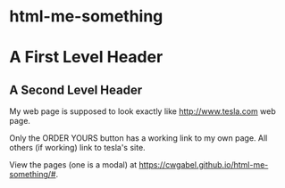 # html-me-something

A First Level Header
====================

A Second Level Header
---------------------

My web page is supposed to look exactly like <http://www.tesla.com> web page. 

Only the ORDER YOURS button has a working link to my own page. All others (if working) link to tesla's site.

View the pages (one is a modal) at <https://cwgabel.github.io/html-me-something/#>.